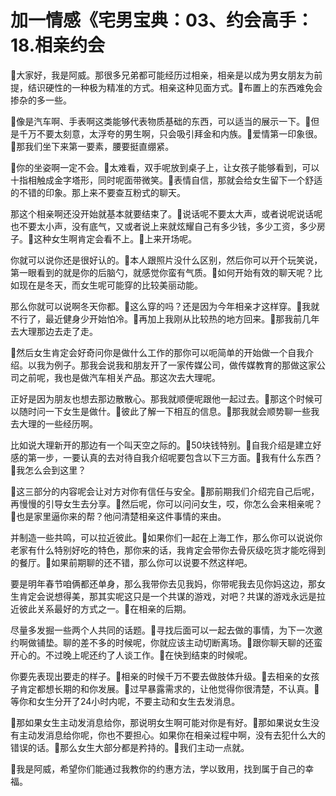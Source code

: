 # 加一情感《宅男宝典：03、约会高手：18.相亲约会

🎼大家好，我是阿威。那很多兄弟都可能经历过相亲，相亲是以成为男女朋友为前提，结识硬性的一种极为精准的方式。相亲这种见面方式。🎼布置上的东西难免会掺杂的多一些。

🎼像是汽车啊、手表啊这类能够代表物质基础的东西，可以适当的展示一下。🎼但是千万不要太刻意，太浮夸的男生啊，只会吸引拜金和内族。🎼爱情第一印象很。🎼那我们坐下来第一要素，腰要挺直绷紧。

🎼你的坐姿啊一定不会。🎼太难看，双手呢放到桌子上，让女孩子能够看到，可以十指相触成金字塔形，同时呢面带微笑。🎼表情自信，那就会给女生留下一个舒适的不错的印象。那上来不要查互粉式的聊天。

那这个相亲啊还没开始就基本就要结束了。🎼说话呢不要太大声，或者说呢说话呢也不要太小声，没有底气，又或者说上来就炫耀自己有多少钱，多少工资，多少房子。🎼这种女生啊肯定会看不上。🎼上来开场呢。

你就可以说你还是很好认的。🎼本人跟照片没什么区别，然后你可以开个玩笑说，第一眼看到的就是你的后脑勺，就感觉你蛮有气质。🎼如何开始有效的聊天呢？比如现在是冬天，而女生呢可能穿的比较美丽动能。

那么你就可以说啊冬天你都。🎼这么穿的吗？还是因为今年相亲才这样穿。🎼我就不行了，最近健身少开始怕冷。🎼再加上我刚从比较热的地方回来。🎼那我前几年去大理那边去走了走。

🎼然后女生肯定会好奇问你是做什么工作的那你可以呃简单的开始做一个自我介绍。以我为例子。那我会说我和朋友开了一家传媒公司，做传媒教育的那做这家公司之前呢，我也是做汽车相关产品。那这次去大理呢。

正好是因为朋友也想去那边散散心。那我就顺便呢跟他一起过去。🎼那这个时候可以随时问一下女生是做什。🎼彼此了解一下相互的信息。🎼那我就会顺势聊一些我去大理的一些经历啊。

比如说大理新开的那边有一个叫天空之际的。🎼50块钱特别。🎼自我介绍是建立好感的第一步，一要认真的去对待自我介绍呢要包含以下三方面。🎼我有什么东西？🎼我怎么会到这里？

🎼这三部分的内容呢会让对方对你有信任与安全。🎼那前期我们介绍完自己后呢，再慢慢的引导女生去分享。🎼然后呢，你可以问问女生，哎，你怎么会来相亲呢？🎼也是家里逼你来的帮？他问清楚相亲这件事情的来由。

并制造一些共鸣，可以拉近彼此。🎼如果你们一起在上海工作，那么你可以说说你老家有什么特别好吃的特色，那你来的话，我肯定会带你去骨灰级吃货才能吃得到的餐厅。🎼如果前期聊的还不错，那么你可以说要不然这样吧。

要是明年春节咱俩都还单身，那么我带你去见我妈，你带呢我去见你妈这边，那女生肯定会说想得美，那其实呢这只是一个共谋的游戏，对吧？共谋的游戏永远是拉近彼此关系最好的方式之一。🎼在相亲的后期。

尽量多发掘一些两个人共同的话题。🎼寻找后面可以一起去做的事情，为下一次邀约啊做铺垫。聊的差不多的时候呢，你就应该主动切断离场。🎼跟你聊天聊的还蛮开心的。不过晚上呢还约了人谈工作。🎼在快到结束的时候呢。

你要先表现出要走的样子。🎼相亲的时候千万不要去做肢体升级。🎼去相亲的女孩子肯定都想长期的和你发展。🎼过早暴露需求的，让他觉得你很清楚，不认真。🎼等你和女生分开了24小时内呢，不要主动和女生去发消息。

🎼那如果女生主动发消息给你，那说明女生啊可能对你是有好。🎼那如果说女生没有主动发消息给你呢，你也不要担心。如果你在相亲过程中啊，没有去犯什么大的错误的话。🎼那么女生大部分都是矜持的。🎼我们主动一点就。

🎼我是阿威，希望你们能通过我教你的约惠方法，学以致用，找到属于自己的幸福。